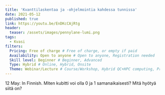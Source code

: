 ```yaml
---
title: 'Kvanttilaskentaa ja -ohjelmointia kahdessa tunnissa'
date: 2021-05-12
published: true
link: https://youtu.be/EnDKcCAjRtg
header:
  teaser: /assets/images/pennylane-lumi.png
tags:
  - Kvasi
filters:
  Pricing: Free of charge # Free of charge, or empty if paid
  Availability: Open to anyone # Open to anyone, Registration needed
  Skill level: Beginner # Beginner, Advanced
  Type: Hybrid # Online, Hybrid, Onsite
  Theme: Webinar/Lecture # Course/Workshop, Hybrid QC+HPC computing, Programming, Webinar/Lecture
---
```

12 May: In Finnish. Miten kubitti voi olla 0 ja 1 samanaikaisesti? Mitä hyötyä siitä on?
